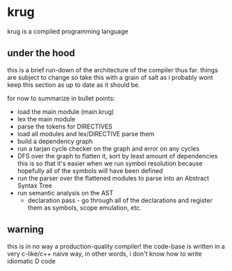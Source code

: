 # krug
krug is a compiled programming language

## under the hood
this is a brief run-down of the architecture 
of the compiler thus far. things are subject
to change so take this with a grain of salt as
i probably wont keep this section as up to date
as it should be.

for now to summarize in bullet points:

- load the main module (main.krug)
- lex the main module
- parse the tokens for DIRECTIVES
- load all modules and lex/DIRECTIVE parse them
- build a dependency graph
- run a tarjan cycle checker on the graph and 
error on any cycles
- DFS over the graph to flatten it, sort by 
least amount of dependencies this is so that 
it's easier when we run symbol resolution because
hopefully all of the symbols will have been defined
- run the parser over the flattened modules to parse
into an Abstract Syntax Tree
- run semantic analysis on the AST
    * declaration pass - go through all of the declarations
    and register them as symbols, scope emulation, etc.

## warning
this is in no way a production-quality compiler!
the code-base is written in a very c-like/c++ 
naive way, in other words, i don't know how to 
write idiomatic D code